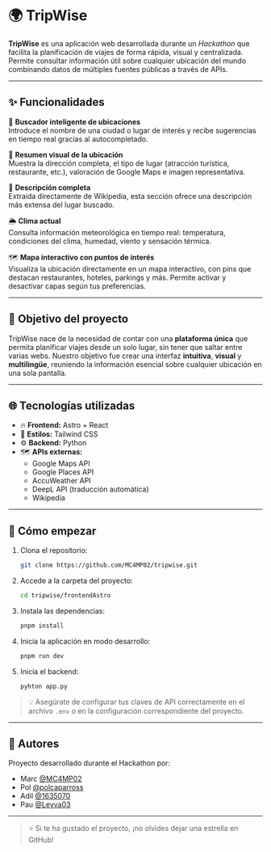 # 🌍 TripWise

**TripWise** es una aplicación web desarrollada durante un *Hackathon* que facilita la planificación de viajes de forma rápida, visual y centralizada. Permite consultar información útil sobre cualquier ubicación del mundo combinando datos de múltiples fuentes públicas a través de APIs.

---

## ✨ Funcionalidades

🔎 **Buscador inteligente de ubicaciones**  
Introduce el nombre de una ciudad o lugar de interés y recibe sugerencias en tiempo real gracias al autocompletado.

📌 **Resumen visual de la ubicación**  
Muestra la dirección completa, el tipo de lugar (atracción turística, restaurante, etc.), valoración de Google Maps e imagen representativa.

📖 **Descripción completa**  
Extraída directamente de Wikipedia, esta sección ofrece una descripción más extensa del lugar buscado.

🌦️ **Clima actual**  
Consulta información meteorológica en tiempo real: temperatura, condiciones del clima, humedad, viento y sensación térmica.

🗺️ **Mapa interactivo con puntos de interés**  
Visualiza la ubicación directamente en un mapa interactivo, con pins que destacan restaurantes, hoteles, parkings y más. Permite activar y desactivar capas según tus preferencias.

---

## 🧠 Objetivo del proyecto

TripWise nace de la necesidad de contar con una **plataforma única** que permita planificar viajes desde un solo lugar, sin tener que saltar entre varias webs. Nuestro objetivo fue crear una interfaz **intuitiva**, **visual** y **multilingüe**, reuniendo la información esencial sobre cualquier ubicación en una sola pantalla.

---

## 🌐 Tecnologías utilizadas

- 🔥 **Frontend:** Astro + React  
- 🎨 **Estilos:** Tailwind CSS  
- ⚙️ **Backend:** Python  
- 🗺️ **APIs externas:**
  - Google Maps API  
  - Google Places API  
  - AccuWeather API  
  - DeepL API (traducción automática)
  - Wikipedia

---

## 🚀 Cómo empezar

1. Clona el repositorio:
   ```bash
   git clone https://github.com/MC4MP02/tripwise.git
   ```

2. Accede a la carpeta del proyecto:
   ```bash
   cd tripwise/frontendAstro
   ```

3. Instala las dependencias:
   ```bash
   pnpm install
   ```

4. Inicia la aplicación en modo desarrollo:
   ```bash
   pnpm run dev
   ```

5. Inicia el backend:
   ```bash
   pyhton app.py
   ```

> 💡 Asegúrate de configurar tus claves de API correctamente en el archivo `.env` o en la configuración correspondiente del proyecto.

---

## 👥 Autores

Proyecto desarrollado durante el Hackathon por:

- Marc [@MC4MP02](https://github.com/MC4MP02)  
- Pol [@polcaparross](https://github.com/polcaparross)
- Adil [@1635070](https://github.com/1635070)
- Pau [@Leyva03](https://github.com/Leyva03)

---

> ⭐ Si te ha gustado el proyecto, ¡no olvides dejar una estrella en GitHub!
